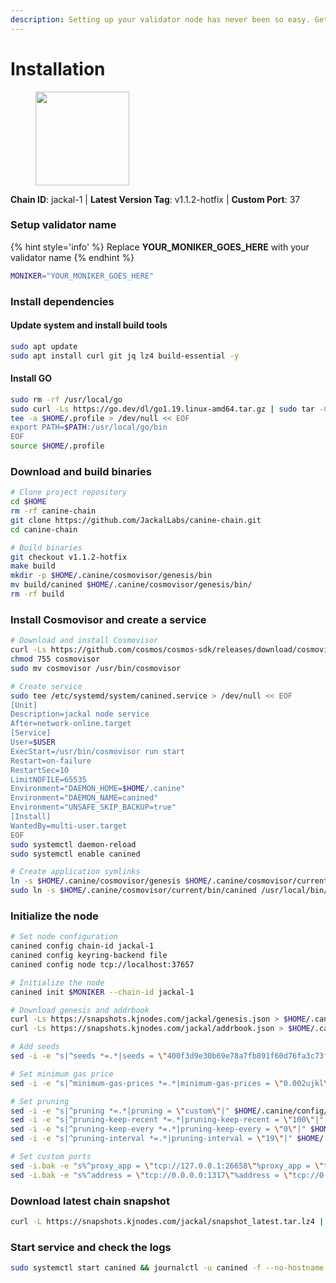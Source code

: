 ```yaml
---
description: Setting up your validator node has never been so easy. Get your validator running in minutes by following step by step instructions.
---
```


# Installation

<figure><img src="https://raw.githubusercontent.com/kj89/testnet_manuals/main/pingpub/logos/jackal.png" width="150" alt=""><figcaption></figcaption></figure>

**Chain ID**: jackal-1 | **Latest Version Tag**: v1.1.2-hotfix | **Custom Port**: 37

### Setup validator name

{% hint style='info' %}
Replace **YOUR_MONIKER_GOES_HERE** with your validator name
{% endhint %}

```bash
MONIKER="YOUR_MONIKER_GOES_HERE"
```

### Install dependencies

#### Update system and install build tools

```bash
sudo apt update
sudo apt install curl git jq lz4 build-essential -y
```

#### Install GO

```bash
sudo rm -rf /usr/local/go
sudo curl -Ls https://go.dev/dl/go1.19.linux-amd64.tar.gz | sudo tar -C /usr/local -xz
tee -a $HOME/.profile > /dev/null << EOF
export PATH=$PATH:/usr/local/go/bin
EOF
source $HOME/.profile
```

### Download and build binaries

```bash
# Clone project repository
cd $HOME
rm -rf canine-chain
git clone https://github.com/JackalLabs/canine-chain.git
cd canine-chain

# Build binaries
git checkout v1.1.2-hotfix
make build
mkdir -p $HOME/.canine/cosmovisor/genesis/bin
mv build/canined $HOME/.canine/cosmovisor/genesis/bin/
rm -rf build
```

### Install Cosmovisor and create a service

```bash
# Download and install Cosmovisor
curl -Ls https://github.com/cosmos/cosmos-sdk/releases/download/cosmovisor%2Fv1.3.0/cosmovisor-v1.3.0-linux-amd64.tar.gz | tar xz
chmod 755 cosmovisor
sudo mv cosmovisor /usr/bin/cosmovisor

# Create service
sudo tee /etc/systemd/system/canined.service > /dev/null << EOF
[Unit]
Description=jackal node service
After=network-online.target
[Service]
User=$USER
ExecStart=/usr/bin/cosmovisor run start
Restart=on-failure
RestartSec=10
LimitNOFILE=65535
Environment="DAEMON_HOME=$HOME/.canine"
Environment="DAEMON_NAME=canined"
Environment="UNSAFE_SKIP_BACKUP=true"
[Install]
WantedBy=multi-user.target
EOF
sudo systemctl daemon-reload
sudo systemctl enable canined

# Create application symlinks
ln -s $HOME/.canine/cosmovisor/genesis $HOME/.canine/cosmovisor/current
sudo ln -s $HOME/.canine/cosmovisor/current/bin/canined /usr/local/bin/canined
```

### Initialize the node

```bash
# Set node configuration
canined config chain-id jackal-1
canined config keyring-backend file
canined config node tcp://localhost:37657

# Initialize the node
canined init $MONIKER --chain-id jackal-1

# Download genesis and addrbook
curl -Ls https://snapshots.kjnodes.com/jackal/genesis.json > $HOME/.canine/config/genesis.json
curl -Ls https://snapshots.kjnodes.com/jackal/addrbook.json > $HOME/.canine/config/addrbook.json

# Add seeds
sed -i -e "s|^seeds *=.*|seeds = \"400f3d9e30b69e78a7fb891f60d76fa3c73f0ecc@jackal.rpc.kjnodes.com:37659\"|" $HOME/.canine/config/config.toml

# Set minimum gas price
sed -i -e "s|^minimum-gas-prices *=.*|minimum-gas-prices = \"0.002ujkl\"|" $HOME/.canine/config/app.toml

# Set pruning
sed -i -e "s|^pruning *=.*|pruning = \"custom\"|" $HOME/.canine/config/app.toml
sed -i -e "s|^pruning-keep-recent *=.*|pruning-keep-recent = \"100\"|" $HOME/.canine/config/app.toml
sed -i -e "s|^pruning-keep-every *=.*|pruning-keep-every = \"0\"|" $HOME/.canine/config/app.toml
sed -i -e "s|^pruning-interval *=.*|pruning-interval = \"19\"|" $HOME/.canine/config/app.toml

# Set custom ports
sed -i.bak -e "s%^proxy_app = \"tcp://127.0.0.1:26658\"%proxy_app = \"tcp://127.0.0.1:37658\"%; s%^laddr = \"tcp://127.0.0.1:26657\"%laddr = \"tcp://127.0.0.1:37657\"%; s%^pprof_laddr = \"localhost:6060\"%pprof_laddr = \"localhost:37060\"%; s%^laddr = \"tcp://0.0.0.0:26656\"%laddr = \"tcp://0.0.0.0:37656\"%; s%^prometheus_listen_addr = \":26660\"%prometheus_listen_addr = \":37660\"%" $HOME/.canine/config/config.toml
sed -i.bak -e "s%^address = \"tcp://0.0.0.0:1317\"%address = \"tcp://0.0.0.0:37317\"%; s%^address = \":8080\"%address = \":37080\"%; s%^address = \"0.0.0.0:9090\"%address = \"0.0.0.0:37090\"%; s%^address = \"0.0.0.0:9091\"%address = \"0.0.0.0:37091\"%; s%^address = \"0.0.0.0:8545\"%address = \"0.0.0.0:37545\"%; s%^ws-address = \"0.0.0.0:8546\"%ws-address = \"0.0.0.0:37546\"%" $HOME/.canine/config/app.toml
```

### Download latest chain snapshot

```bash
curl -L https://snapshots.kjnodes.com/jackal/snapshot_latest.tar.lz4 | lz4 -dc - | tar -xf - -C $HOME/.canine
```

### Start service and check the logs

```bash
sudo systemctl start canined && journalctl -u canined -f --no-hostname -o cat
```
